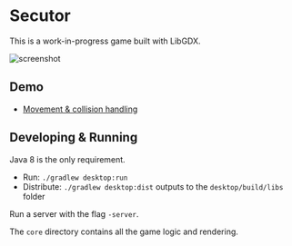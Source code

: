 # Secutor

This is a work-in-progress game built with LibGDX.

![screenshot](https://i.imgur.com/wzqQTYm.png)

## Demo

* [Movement & collision handling](https://www.youtube.com/watch?v=Giy4LkKaBZ8)

## Developing & Running

Java 8 is the only requirement.

* Run: `./gradlew desktop:run`
* Distribute: `./gradlew desktop:dist` outputs to the `desktop/build/libs` folder

Run a server with the flag `-server`.

The `core` directory contains all the game logic and rendering.
